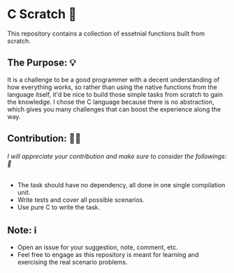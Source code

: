 # C Scratch 📝

This repository contains a collection of essetnial functions built from scratch.



## The Purpose: 💡

It is a challenge to be a good programmer with a decent understanding of how everything works, so rather than using the native functions from the language itself, it'd be nice to build those simple
tasks from scratch to gain the knowledge. I chose the C language because there is no abstraction, which gives you many challenges that can boost the experience along the way.

## Contribution: 💪🏻

###### I will appreciate your contribution and make sure to consider the followings: 🚨

- The task should have no dependency, all done in one single compilation unit.
- Write tests and cover all possible scenarios.
- Use pure C to write the task.

## Note: ℹ️

* Open an issue for your suggestion, note, comment, etc.
* Feel free to engage as this repository is meant for learning and exercising the real scenario problems.
